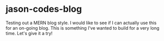 # jason-codes-blog

Testing out a MERN blog style. I would like to see if I can actually use this for an on-going blog. This is something I've wanted to build for a very long time. Let's give it a try!
